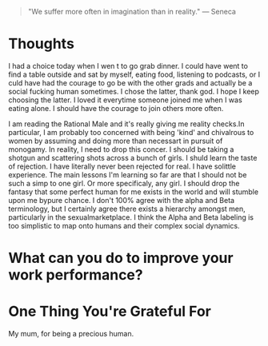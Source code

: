 
> \"We suffer more often in imagination than in reality.\" — Seneca

# Thoughts
I had a choice today when I wen t to go grab dinner. I could have went to find a table outside and sat by myself, eating food, listening to podcasts, or I culd have had the courage to go be with the other grads and actually be a social fucking human sometimes. I chose the latter, thank god. I hope I keep choosing the latter. I loved it everytime someone joined me when I was eating alone. I should have the courage to join others more often.

I  am reading the Rational Male and it's really giving me reality checks.In particular, I am probably too concerned with being 'kind' and chivalrous to women by assuming and doing more than necessart in pursuit of monogamy. In reality, I need to drop this concer. I should be taking a shotgun and scattering shots across a bunch of girls. I shuld learn the taste of rejection. I have literally never been rejected for real. I have solittle experience. The main lessons I'm learning so far are that I should not be such a simp to one girl. Or more specificaly, any girl. I should drop the fantasy that some perfect human for me exists in the world and will stumble upon me bypure chance. I don't 100% agree with the alpha and Beta terminology, but I certainly agree there exists a hierarchy amongst men, particularly in the sexualmarketplace. I think the Alpha and Beta labeling is too simplistic to map onto humans and their complex social dynamics.

# What can you do to improve your work performance?

# One Thing You're Grateful For
My mum, for being a precious human.
